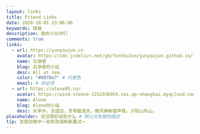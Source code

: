 ```yaml
---
layout: links
title: Friend Links
date: 2020-10-01 13:06:06
keywords: 链接
description: 我的小伙伴们
comments: true
links:
  - url: https://yunyoujun.cn
    avatar: https://cdn.jsdelivr.net/gh/YunYouJun/yunyoujun.github.io/images/avatar.jpg
    name: 云游君
    blog: 云游君的小站
    desc: All at sea.
    color: "#0078e7" # 代表色
    email: # 非必须
  - url: https://alone95.cn/
    avatar: https://wind-sleeve-1252036959.cos.ap-shanghai.myqcloud.com//pictures//PID=84150574_%E6%B0%B4%E8%89%B2%E4%BE%B5%E7%95%A5_UID=2460057_p0_1599370786146.png
    name: Alone
    blog: Alone的小站
    desc: 长亭外，古道边，芳草碧连天。晚风拂柳笛声残，夕阳山外山。
placeholder: 还没想好说些什么 # 默认对友链的描述
tip: 友链加载中～如失败请刷新重试～
---
```

